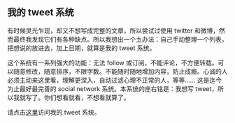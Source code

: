 ## 我的 tweet 系统

有时候灵光乍现，却又不想写成完整的文章，所以尝试过使用 twitter 和微博，然而最终我发现它们有各种缺点。所以我想出一个圡办法：自己手动整理一个列表，把想说的放进去，加上日期，就算是我的 tweet 系统。

这个系统有一系列强大的功能：无法 follow 或订阅，不能评论，不方便转载。可以随意修改，随意排序，不限字数。不能随时随地增加内容，防止成瘾。心诚的人必须主动来这里看，理解更深入，自动过滤心理不正常的人，等等…… 这是迄今为止最好最完善的 social network 系统。本系统的座右铭是：我想写 tweet，所以我就写了。你们想看就看，不想看就算了。

请点击[这里](http://www.yinwang.org/tweet.html)访问我的 tweet 系统。
